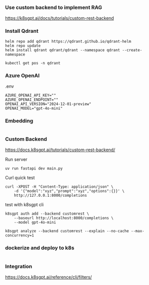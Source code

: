 ### Use custom backend to implement RAG

https://k8sgpt.ai/docs/tutorials/custom-rest-backend

### Install Qdrant

```
helm repo add qdrant https://qdrant.github.io/qdrant-helm
helm repo update
helm install qdrant qdrant/qdrant --namespace qdrant --create-namespace

kubectl get pos -n qdrant
```

### Azure OpenAI

.env

```
AZURE_OPENAI_API_KEY=""
AZURE_OPENAI_ENDPOINT=""
OPENAI_API_VERSION="2024-12-01-preview"
OPENAI_MODEL="gpt-4o-mini"
```

### Embedding

```
```

### Custom Backend

https://docs.k8sgpt.ai/tutorials/custom-rest-backend/

Run server

```
uv run fastapi dev main.py
```

Curl quick test

```
curl -XPOST -H "Content-Type: application/json" \
    -d '{"model":"xyz","prompt":"xyz","options":{}}' \
    http://127.0.0.1:8000/completions
```

test with k8sgpt cli
```
k8sgpt auth add --backend customrest \
    --baseurl http://localhost:8000/completions \
    --model gpt-4o-mini

k8sgpt analyze --backend customrest --explain --no-cache --max-concurrency=1
```

### dockerize and deploy to k8s

```
```

### Integration

https://docs.k8sgpt.ai/reference/cli/filters/
